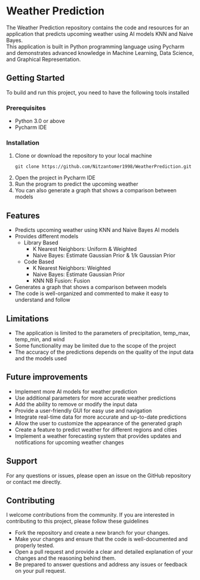 <h1>Weather Prediction</h1>
<p>
   The Weather Prediction repository contains the code and resources for an application that predicts upcoming weather using AI models KNN and Naive Bayes.<br>
   This application is built in Python programming language using Pycharm and demonstrates advanced knowledge in Machine Learning, Data Science, and Graphical Representation.
</p>

<h2>Getting Started</h2>
<p>To build and run this project, you need to have the following tools installed</p>

<h3>Prerequisites</h3>
<ul>
   <li>Python 3.0 or above</li>
   <li>Pycharm IDE</li>
</ul>

<h3>Installation</h3>
<ol>
   <li>
      Clone or download the repository to your local machine
      <pre><code>git clone https://github.com/Nitzantomer1998/WeatherPrediction.git</code></pre>
   </li>
   <li>Open the project in Pycharm IDE</li>
   <li>Run the program to predict the upcoming weather</li>
   <li>You can also generate a graph that shows a comparison between models</li>
</ol>

<h2>Features</h2>
<ul>
   <li>Predicts upcoming weather using KNN and Naive Bayes AI models</li>
   <li>Provides different models
      <ul>
         <li>Library Based
            <ul>
               <li>K Nearest Neighbors: Uniform & Weighted</li>
               <li>Naive Bayes: Estimate Gaussian Prior & 1/k Gaussian Prior</li>
            </ul>
         </li>
         <li>Code Based
            <ul>
               <li>K Nearest Neighbors: Weighted</li>
               <li>Naive Bayes: Estimate Gaussian Prior</li>
               <li>KNN NB Fusion: Fusion</li>
            </ul>
         </li>
      </ul>
   </li>
   <li>Generates a graph that shows a comparison between models</li>
   <li>The code is well-organized and commented to make it easy to understand and follow</li>
</ul>

<h2>Limitations</h2>
<ul>
   <li>The application is limited to the parameters of precipitation, temp_max, temp_min, and wind</li>
   <li>Some functionality may be limited due to the scope of the project</li>
   <li>The accuracy of the predictions depends on the quality of the input data and the models used</li>
</ul>

<h2>Future improvements</h2>
<ul>
  <li>Implement more AI models for weather prediction</li>
  <li>Use additional parameters for more accurate weather predictions</li>
  <li>Add the ability to remove or modify the input data</li>
  <li>Provide a user-friendly GUI for easy use and navigation</li>
  <li>Integrate real-time data for more accurate and up-to-date predictions</li>
  <li>Allow the user to customize the appearance of the generated graph</li>
  <li>Create a feature to predict weather for different regions and cities</li>
  <li>Implement a weather forecasting system that provides updates and notifications for upcoming weather changes</li>
</ul>

<h2>Support</h2>
<p>For any questions or issues, please open an issue on the GitHub repository or contact me directly.</p>

<h2>Contributing</h2>
<p>I welcome contributions from the community. If you are interested in contributing to this project, please follow these guidelines</p>
<ul>
  <li>Fork the repository and create a new branch for your changes.</li>
  <li>Make your changes and ensure that the code is well-documented and properly tested.</li>
  <li>Open a pull request and provide a clear and detailed explanation of your changes and the reasoning behind them.</li>
  <li>Be prepared to answer questions and address any issues or feedback on your pull request.</li>
</ul>
